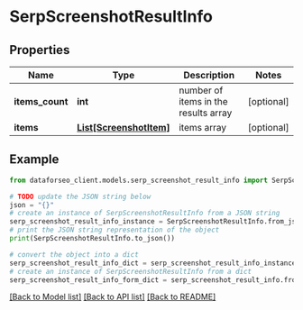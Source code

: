 # SerpScreenshotResultInfo


## Properties

Name | Type | Description | Notes
------------ | ------------- | ------------- | -------------
**items_count** | **int** | number of items in the results array | [optional] 
**items** | [**List[ScreenshotItem]**](ScreenshotItem.md) | items array | [optional] 

## Example

```python
from dataforseo_client.models.serp_screenshot_result_info import SerpScreenshotResultInfo

# TODO update the JSON string below
json = "{}"
# create an instance of SerpScreenshotResultInfo from a JSON string
serp_screenshot_result_info_instance = SerpScreenshotResultInfo.from_json(json)
# print the JSON string representation of the object
print(SerpScreenshotResultInfo.to_json())

# convert the object into a dict
serp_screenshot_result_info_dict = serp_screenshot_result_info_instance.to_dict()
# create an instance of SerpScreenshotResultInfo from a dict
serp_screenshot_result_info_form_dict = serp_screenshot_result_info.from_dict(serp_screenshot_result_info_dict)
```
[[Back to Model list]](../README.md#documentation-for-models) [[Back to API list]](../README.md#documentation-for-api-endpoints) [[Back to README]](../README.md)


